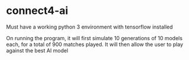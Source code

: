 # connect4-ai

Must have a working python 3 environment with tensorflow installed

On running the program, it will first simulate 10 generations of 10 models each, for a total of 900 matches played.
It will then allow the user to play against the best AI model
